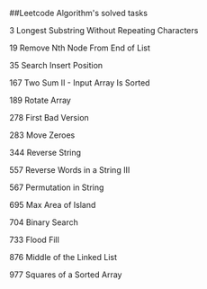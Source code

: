 ##Leetcode Algorithm's solved tasks

3 Longest Substring Without Repeating Characters

19 Remove Nth Node From End of List

35 Search Insert Position


167 Two Sum II - Input Array Is Sorted

189 Rotate Array


278 First Bad Version

283 Move Zeroes


344 Reverse String


557 Reverse Words in a String III

567 Permutation in String

695 Max Area of Island

704 Binary Search

733 Flood Fill

876 Middle of the Linked List

977 Squares of a Sorted Array

